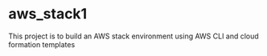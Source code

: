 # aws_stack1
This project is to build an AWS stack environment using AWS CLI and cloud formation templates

